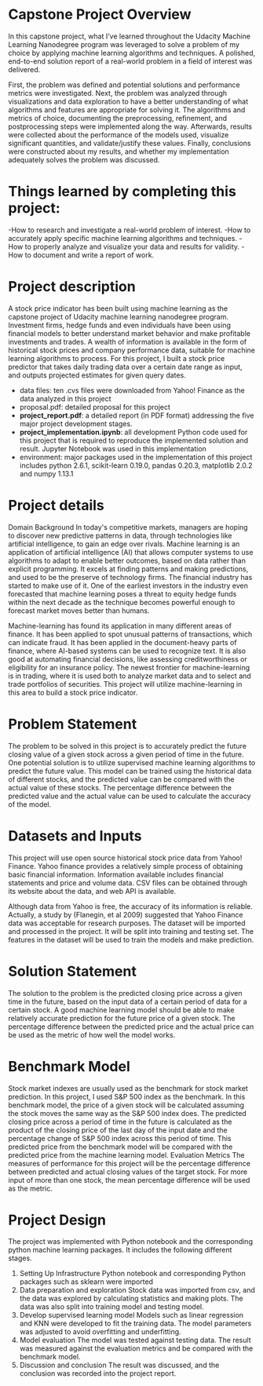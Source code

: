 # Capstone Project Overview
In this capstone project, what I’ve learned throughout the Udacity Machine Learning Nanodegree program was leveraged to solve a problem of my choice by applying machine learning algorithms and techniques. A polished, end-to-end solution report of a real-world problem in a field of interest was delivered. 

First, the problem was defined and potential solutions and performance metrics were investigated. Next, the problem was analyzed through visualizations and data exploration to have a better understanding of what algorithms and features are appropriate for solving it. The algorithms and metrics of choice, documenting the preprocessing, refinement, and postprocessing steps were implemented along the way. Afterwards, results were collected about the performance of the models used, visualize significant quantities, and validate/justify these values. Finally, conclusions were constructed about my results, and whether my implementation adequately solves the problem was discussed.

# Things learned by completing this project:

-How to research and investigate a real-world problem of interest.
-How to accurately apply specific machine learning algorithms and techniques.
-How to properly analyze and visualize your data and results for validity.
-How to document and write a report of work.


# Project description
A stock price indicator has been built using machine learning as the capstone project of Udacity machine learning nanodegree program.
Investment firms, hedge funds and even individuals have been using financial models to better understand market behavior and make profitable investments and trades. A wealth of information is available in the form of historical stock prices and company performance data, suitable for machine learning algorithms to process.
For this project, I built a stock price predictor that takes daily trading data over a certain date range as input, and outputs projected estimates for given query dates. 

- data files: ten .cvs files were downloaded from Yahoo! Finance as the data analyzed in this project 
- proposal.pdf: detailed proposal for this project
- **project_report.pdf**: a detailed report (in PDF format) addressing the five major project development stages. 
- **project_implementation.ipynb**: all development Python code used for this project that is required to reproduce the implemented solution and result. Jupyter Notebook was used in this implementation
- environment: major packages used in the implementation of this project includes python 2.6.1, scikit-learn 0.19.0, pandas 0.20.3, matplotlib 2.0.2 and numpy 1.13.1

# Project details

Domain Background
In today's competitive markets, managers are hoping to discover new predictive patterns in data, through technologies like artificial intelligence, to gain an edge over rivals.  Machine learning is an application of artificial intelligence (AI) that allows computer systems to use algorithms to adapt to enable better outcomes, based on data rather than explicit programming.   It excels at finding patterns and making predictions, and used to be the preserve of technology firms. The financial industry has started to make use of it. One of the earliest investors in the industry even forecasted that machine learning poses a threat to equity hedge funds within the next decade as the technique becomes powerful enough to forecast market moves better than humans. 

Machine-learning has found its application in many different areas of finance. It has been applied to spot unusual patterns of transactions, which can indicate fraud. It has been applied in the document-heavy parts of finance, where AI-based systems can be used to recognize text. It is also good at automating financial decisions, like assessing creditworthiness or eligibility for an insurance policy. The newest frontier for machine-learning is in trading, where it is used both to analyze market data and to select and trade portfolios of securities.   This project will utilize machine-learning in this area to build a stock price indicator. 

# Problem Statement
The problem to be solved in this project is to accurately predict the future closing value of a given stock across a given period of time in the future. One potential solution is to utilize supervised machine learning algorithms to predict the future value. This model can be trained using the historical data of different stocks, and the predicted value can be compared with the actual value of these stocks. The percentage difference between the predicted value and the actual value can be used to calculate the accuracy of the model.
# Datasets and Inputs
This project will use open source historical stock price data from Yahoo! Finance. Yahoo finance provides a relatively simple process of obtaining basic financial information. Information available includes financial statements and price and volume data. CSV files can be obtained through its website about the data, and web API is available. 

Although data from Yahoo is free, the accuracy of its information is reliable.  Actually, a study by (Flanegin, et al 2009) suggested that Yahoo Finance data was acceptable for research purposes. The dataset will be imported and processed in the project. It will be split into training and testing set. The features in the dataset will be used to train the models and make prediction.
# Solution Statement
The solution to the problem is the predicted closing price across a given time in the future, based on the input data of a certain period of data for a certain stock. A good machine learning model should be able to make relatively accurate prediction for the future price of a given stock. The percentage difference between the predicted price and the actual price can be used as the metric of how well the model works.

# Benchmark Model
Stock market indexes are usually used as the benchmark for stock market prediction.  In this project, I used S&P 500 index as the benchmark. In this benchmark model, the price of a given stock will be calculated assuming the stock moves the same way as the S&P 500 index does. The predicted closing price across a period of time in the future is calculated as the product of the closing price of the last day of the input date and the percentage change of S&P 500 index across this period of time. This predicted price from the benchmark model will be compared with the predicted price from the machine learning model. 
Evaluation Metrics
The measures of performance for this project will be the percentage difference between predicted and actual closing values of the target stock. For more input of more than one stock, the mean percentage difference will be used as the metric.

# Project Design
The project was implemented with Python notebook and the corresponding python machine learning packages. It includes the following different stages.
1.	Setting Up Infrastructure
Python notebook and corresponding Python packages such as sklearn were imported
2.	Data preparation and exploration
Stock data was imported from csv, and the data was explored by calculating statistics and making plots. The data was also split into training model and testing model.
3.	Develop supervised learning model
Models such as linear regression and KNN were developed to fit the training data. The model parameters was adjusted to avoid overfitting and underfitting.
4.	Model evaluation
The model was tested against testing data. The result was measured against the evaluation metrics and be compared with the benchmark model.
5.	Discussion and conclusion
The result was discussed, and the conclusion was recorded into the project report.


